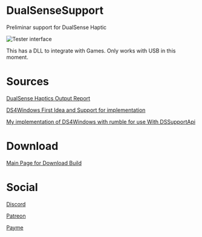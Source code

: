 
# DualSenseSupport
Preliminar support for DualSense Haptic

![Tester interface](https://i.imgur.com/hp0sGZO.png)

This has a DLL to integrate with Games.
Only works with USB in this moment.

# Sources

[DualSense Haptics Output Report](https://www.reddit.com/r/gamedev/comments/jumvi5/dualsense_haptics_leds_and_more_hid_output_report)

[DS4Windows First Idea and Support for implementation](https://github.com/Ryochan7/DS4Windows)

[My implementation of DS4Windows with rumble for use With DSSupportApi](https://github.com/Mxater/DS4Windows)


# Download
[Main Page for Download Build](https://github.com/Mxater/DualSenseSupport/releases)

# Social
[Discord](https://discord.gg/UPCg9VK4gQ)

[Patreon](https://www.patreon.com/mxater)

[Payme](https://paypal.me/mxater)
